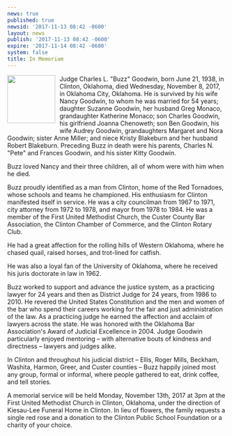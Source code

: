 ```yaml
---
news: true
published: true
newsid: '2017-11-13 08:42 -0600'
layout: news
publish: '2017-11-13 08:42 -0600'
expire: '2017-11-14 08:42 -0600'
system: false
title: In Memoriam
---
```

<img style="width: 110px; float: left; margin: 0 10px 10px 0;" src="http://www.oscn.net/images/news/charles-goodwin.jpg" />
Judge Charles L. "Buzz" Goodwin, born June 21, 1938, in Clinton, Oklahoma, died Wednesday, November 8, 2017, in Oklahoma City, Oklahoma.  He is survived by his wife Nancy Goodwin, to whom he was married for 54 years; daughter Suzanne Goodwin, her husband Greg Monaco, grandaughter Katherine Monaco; son Charles Goodwin, his girlfriend Joanna Chenoweth; son Ben Goodwin, his wife Audrey Goodwin, grandaughters Margaret and Nora Goodwin; sister Anne Miller; and niece Kristy Blakeburn and her husband Robert Blakeburn.  Preceding Buzz in death were his parents, Charles N. "Pete" and Frances Goodwin, and his sister Kitty Goodwin.

Buzz loved Nancy and their three children, all of whom were with him when he died.  

Buzz proudly identified as a man from Clinton, home of the Red Tornadoes, whose schools and teams he championed.  His enthusiasm for Clinton manifested itself in service.  He was a city councilman from 1967 to 1971, city attorney from 1972 to 1978, and mayor from 1978 to 1984.  He was a member of the First United Methodist Church, the Custer County Bar Association, the Clinton Chamber of Commerce, and the Clinton Rotary Club.

He had a great affection for the rolling hills of Western Oklahoma, where he chased quail, raised horses, and trot-lined for catfish.  

He was also a loyal fan of the University of Oklahoma, where he received his juris doctorate in law in 1962.  

Buzz worked to support and advance the justice system, as a practicing lawyer for 24 years and then as District Judge for 24 years, from 1986 to 2010.  He revered the United States Constitution and the men and women of the bar who spend their careers working for the fair and just administration of the law.  As a practicing  judge he earned the affection and acclaim of lawyers across the state.  He was honored with the Oklahoma Bar Association's Award of Judicial Excellence in 2004.  Judge Goodwin particularly enjoyed mentoring – with alternative bouts of kindness and directness – lawyers and judges alike.  

In Clinton and throughout his judicial district – Ellis, Roger Mills, Beckham, Washita, Harmon, Greer, and Custer counties – Buzz happily joined most any group, formal or informal, where people gathered to eat, drink coffee, and tell stories.  

A memorial service will be held Monday, November 13th, 2017 at 3pm at the First United Methodist Church in Clinton, Oklahoma, under the direction of Kiesau-Lee Funeral Home in Clinton.  In lieu of flowers, the family requests a single red rose and a donation to the Clinton Public School Foundation or a charity of your choice.
